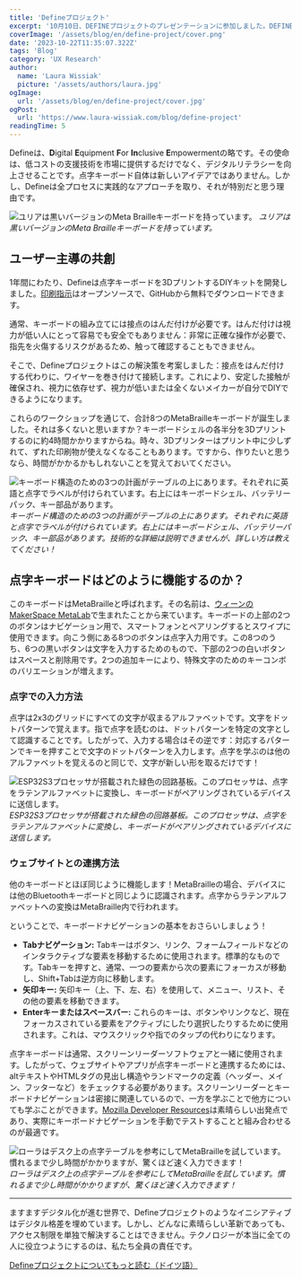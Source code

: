 ```yaml
---
title: 'Defineプロジェクト'
excerpt: '10月10日、DEFINEプロジェクトのプレゼンテーションに参加しました。DEFINEとは、「Digital Equipment For Inclusive Empowerment」の略。このプロジェクトのミッションは、低価格の支援技術を市場に提供するだけでなく、その過程でデジタル・リテラシーを向上させることである。。。'
coverImage: '/assets/blog/en/define-project/cover.png'
date: '2023-10-22T11:35:07.322Z'
tags: 'Blog'
category: 'UX Research'
author:
  name: 'Laura Wissiak'
  picture: '/assets/authors/laura.jpg'
ogImage:
  url: '/assets/blog/en/define-project/cover.jpg'
ogPost:
  url: 'https://www.laura-wissiak.com/blog/define-project'
readingTime: 5
---
```


Defineは、**D**igital **E**quipment **F**or **In**clusive **E**mpowermentの略です。その使命は、低コストの支援技術を市場に提供するだけでなく、デジタルリテラシーを向上させることです。点字キーボード自体は新しいアイデアではありません。しかし、Defineは全プロセスに実践的なアプローチを取り、それが特別だと思う理由です。

![ユリアは黒いバージョンのMeta Brailleキーボードを持っています。](/assets/blog/en/define-project/image-1.jpg)
_ユリアは黒いバージョンのMeta Brailleキーボードを持っています。_

## ユーザー主導の共創

1年間にわたり、Defineは点字キーボードを3DプリントするDIYキットを開発しました。[印刷指示](https://gitlab.com/metabraille/metabraille)はオープンソースで、GitHubから無料でダウンロードできます。

通常、キーボードの組み立てには接点のはんだ付けが必要です。はんだ付けは視力が低い人にとって容易でも安全でもありません：非常に正確な操作が必要で、指先を火傷するリスクがあるため、触って確認することもできません。

そこで、Defineプロジェクトはこの解決策を考案しました：接点をはんだ付けする代わりに、ワイヤーを巻き付けて接続します。これにより、安定した接触が確保され、視力に依存せず、視力が低いまたは全くないメイカーが自分でDIYできるようになります。

これらのワークショップを通じて、合計8つのMetaBrailleキーボードが誕生しました。それは多くないと思いますか？キーボードシェルの各半分を3Dプリントするのに約4時間かかりますからね。時々、3Dプリンターはプリント中に少しずれて、ずれた印刷物が使えなくなることもあります。ですから、作りたいと思うなら、時間がかかるかもしれないことを覚えておいてください。

![キーボード構造のための3つの計画がテーブルの上にあります。それぞれに英語と点字でラベルが付けられています。右上にはキーボードシェル、バッテリーパック、キー部品があります。](/assets/blog/en/define-project/image-2.jpg)
_キーボード構造のための3つの計画がテーブルの上にあります。それぞれに英語と点字でラベルが付けられています。右上にはキーボードシェル、バッテリーパック、キー部品があります。技術的な詳細は説明できませんが、詳しい方は教えてください！_

## 点字キーボードはどのように機能するのか？

このキーボードはMetaBrailleと呼ばれます。その名前は、[ウィーンのMakerSpace MetaLab](https://metalab.at/index.html)で生まれたことから来ています。キーボードの上部の2つのボタンはナビゲーション用で、スマートフォンとペアリングするとスワイプに使用できます。向こう側にある8つのボタンは点字入力用です。この8つのうち、6つの黒いボタンは文字を入力するためのもので、下部の2つの白いボタンはスペースと削除用です。2つの追加キーにより、特殊文字のためのキーコンボのバリエーションが増えます。

### 点字での入力方法

点字は2x3のグリッドにすべての文字が収まるアルファベットです。文字をドットパターンで覚えます。指で点字を読むのは、ドットパターンを特定の文字として認識することです。したがって、入力する場合はその逆です：対応するパターンでキーを押すことで文字のドットパターンを入力します。点字を学ぶのは他のアルファベットを覚えるのと同じで、文字が新しい形を取るだけです！

![ESP32S3プロセッサが搭載された緑色の回路基板。このプロセッサは、点字をラテンアルファベットに変換し、キーボードがペアリングされているデバイスに送信します。](/assets/blog/en/define-project/image-3.jpg)
_ESP32S3プロセッサが搭載された緑色の回路基板。このプロセッサは、点字をラテンアルファベットに変換し、キーボードがペアリングされているデバイスに送信します。_

### ウェブサイトとの連携方法

他のキーボードとほぼ同じように機能します！MetaBrailleの場合、デバイスには他のBluetoothキーボードと同じように認識されます。点字からラテンアルファベットへの変換はMetaBraille内で行われます。

ということで、キーボードナビゲーションの基本をおさらいしましょう！

- **Tabナビゲーション:** Tabキーはボタン、リンク、フォームフィールドなどのインタラクティブな要素を移動するために使用されます。標準的なものです。Tabキーを押すと、通常、一つの要素から次の要素にフォーカスが移動し、Shift+Tabは逆方向に移動します。
- **矢印キー:** 矢印キー（上、下、左、右）を使用して、メニュー、リスト、その他の要素を移動できます。
- **Enterキーまたはスペースバー:** これらのキーは、ボタンやリンクなど、現在フォーカスされている要素をアクティブにしたり選択したりするために使用されます。これは、マウスクリックや指でのタップの代わりになります。

点字キーボードは通常、スクリーンリーダーソフトウェアと一緒に使用されます。したがって、ウェブサイトやアプリが点字キーボードと連携するためには、altテキストやHTMLタグの見出し構造やランドマークの定義（ヘッダー、メイン、フッターなど）をチェックする必要があります。スクリーンリーダーとキーボードナビゲーションは密接に関連しているので、一方を学ぶことで他方についても学ぶことができます。[Mozilla Developer Resources](https://developer.mozilla.org/en-US/docs/Web/Accessibility/Understanding_WCAG/Keyboard)は素晴らしい出発点であり、実際にキーボードナビゲーションを手動でテストすることと組み合わせるのが最適です。

![ローラはデスク上の点字テーブルを参考にしてMetaBrailleを試しています。慣れるまで少し時間がかかりますが、驚くほど速く入力できます！](/assets/blog/en/define-project/image-4.png)
_ローラはデスク上の点字テーブルを参考にしてMetaBrailleを試しています。慣れるまで少し時間がかかりますが、驚くほど速く入力できます！_

---

ますますデジタル化が進む世界で、Defineプロジェクトのようなイニシアティブはデジタル格差を埋めています。しかし、どんなに素晴らしい革新であっても、アクセス制限を単独で解決することはできません。テクノロジーが本当に全ての人に役立つようにするのは、私たち全員の責任です。

[Defineプロジェクトについてもっと読む（ドイツ語）](https://defineblind.at/about/)
